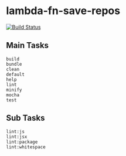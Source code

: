 # lambda-fn-save-repos

[![Build Status](https://semaphoreci.com/api/v1/cphoover/lambda-fn-save-repos/branches/master/badge.svg)](https://semaphoreci.com/cphoover/lambda-fn-save-repos)

Main Tasks
------------------------------
	build
	bundle
	clean
	default
	help
	lint
	minify
	mocha
	test

Sub Tasks
------------------------------
	lint:js
	lint:jsx
	lint:package
	lint:whitespace
